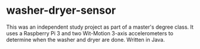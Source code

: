 # washer-dryer-sensor
This was an independent study project as part of a master's degree class.  It uses a Raspberry Pi 3 and two Wit-Motion 3-axis accelerometers to determine when the washer and dryer are done.  Written in Java.
